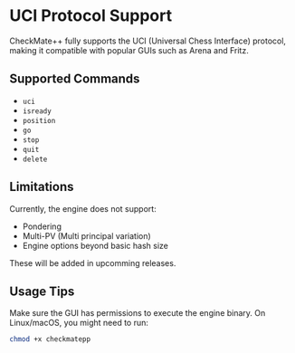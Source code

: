 # UCI Protocol Support

CheckMate++ fully supports the UCI (Universal Chess Interface) protocol, making it compatible with popular GUIs such as Arena and Fritz.

## Supported Commands

- `uci`
- `isready`
- `position`
- `go`  
- `stop`
- `quit`
- `delete`

## Limitations

Currently, the engine does not support:
- Pondering
- Multi-PV (Multi principal variation)
- Engine options beyond basic hash size

These will be added in upcomming releases.

## Usage Tips

Make sure the GUI has permissions to execute the engine binary. On Linux/macOS, you might need to run:

```bash
chmod +x checkmatepp